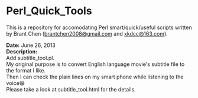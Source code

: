 Perl_Quick_Tools
================

This is a repository for accomodating Perl smart/quick/useful scripts written by Brant Chen 
(brantchen2008@gmail.com and xkdcc@163.com).

**Date:** June 26, 2013<br>
**Description:**<br>
Add subtitle_tool.pl. <br>
My original purpose is to convert English language movie's subtitle file to the format I like.<br>
Then I can check the plain lines on my smart phone while listening to the voice:smile:<br>
Please take a look at subtitle_tool.html for the details.<br>


